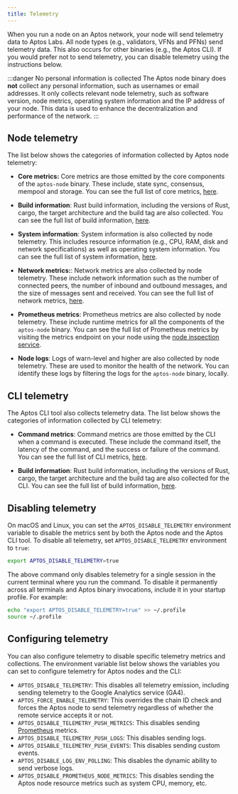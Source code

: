 ```yaml
---
title: Telemetry
---
```


When you run a node on an Aptos network, your node will send telemetry data to Aptos Labs. All node types
(e.g., validators, VFNs and PFNs) send telemetry data. This also occurs for other binaries (e.g., the Aptos CLI).
If you would prefer not to send telemetry, you can disable telemetry using the instructions below.

:::danger No personal information is collected
The Aptos node binary does **not** collect any personal information, such as usernames or email addresses.
It only collects relevant node telemetry, such as software version, node metrics, operating system information and the IP
address of your node. This data is used to enhance the decentralization and performance of the network.
:::

## Node telemetry

The list below shows the categories of information collected by Aptos node telemetry:

- **Core metrics:** Core metrics are those emitted by the core components of the `aptos-node` binary. These include,
  state sync, consensus, mempool and storage. You can see the full list of core metrics,
  [here](https://github.com/aptos-labs/aptos-core/blob/main/crates/aptos-telemetry/src/core_metrics.rs#L14-L29).

- **Build information**: Rust build information, including the versions of Rust, cargo, the target architecture and
  the build tag are also collected. You can see the full list of build information, [here](https://github.com/aptos-labs/aptos-core/blob/main/crates/aptos-build-info/src/lib.rs#L8-L20).

- **System information**: System information is also collected by node telemetry. This includes resource information
  (e.g., CPU, RAM, disk and network specifications) as well as operating system information. You can see the full list of
  system information, [here](https://github.com/aptos-labs/aptos-core/blob/main/crates/aptos-telemetry/src/system_information.rs#L14-L32).

- **Network metrics:**: Network metrics are also collected by node telemetry. These include network information such as
  the number of connected peers, the number of inbound and outbound messages, and the size of messages sent and received.
  You can see the full list of network metrics, [here](https://github.com/aptos-labs/aptos-core/blob/main/crates/aptos-telemetry/src/network_metrics.rs#L12-L17).

- **Prometheus metrics**: Prometheus metrics are also collected by node telemetry. These include runtime metrics
  for all the components of the `aptos-node` binary. You can see the full list of Prometheus metrics by visiting the
  metrics endpoint on your node using the [node inspection service](../nodes/measure/node-inspection-service.md).

- **Node logs**: Logs of warn-level and higher are also collected by node telemetry. These are used to monitor the
  health of the network. You can identify these logs by filtering the logs for the `aptos-node` binary, locally.

## CLI telemetry

The Aptos CLI tool also collects telemetry data. The list below shows the categories of information collected by
CLI telemetry:

- **Command metrics**: Command metrics are those emitted by the CLI when a command is executed. These
  include the command itself, the latency of the command, and the success or failure of the command. You can see
  the full list of CLI metrics,
  [here](https://github.com/aptos-labs/aptos-core/blob/main/crates/aptos-telemetry/src/cli_metrics.rs#L12-L15).

- **Build information**: Rust build information, including the versions of Rust, cargo, the target architecture and
  the build tag are also collected for the CLI. You can see the full list of build information, [here](https://github.com/aptos-labs/aptos-core/blob/main/crates/aptos-build-info/src/lib.rs#L8-L20).

## Disabling telemetry

On macOS and Linux, you can set the `APTOS_DISABLE_TELEMETRY` environment variable to disable the metrics sent by
both the Aptos node and the Aptos CLI tool. To disable all telemetry, set `APTOS_DISABLE_TELEMETRY` environment to `true`:

```bash
export APTOS_DISABLE_TELEMETRY=true
```

The above command only disables telemetry for a single session in the current terminal where you run the command.
To disable it permanently across all terminals and Aptos binary invocations, include it in your startup profile.
For example:

```bash
echo "export APTOS_DISABLE_TELEMETRY=true" >> ~/.profile
source ~/.profile
```

## Configuring telemetry

You can also configure telemetry to disable specific telemetry metrics and collections. The environment variable
list below shows the variables you can set to configure telemetry for Aptos nodes and the CLI:

- `APTOS_DISABLE_TELEMETRY`: This disables all telemetry emission, including sending telemetry to the Google Analytics service (GA4).
- `APTOS_FORCE_ENABLE_TELEMETRY`: This overrides the chain ID check and forces the Aptos node to send telemetry regardless of whether the remote service accepts it or not.
- `APTOS_DISABLE_TELEMETRY_PUSH_METRICS`: This disables sending [Prometheus](https://prometheus.io/) metrics.
- `APTOS_DISABLE_TELEMETRY_PUSH_LOGS`: This disables sending logs.
- `APTOS_DISABLE_TELEMETRY_PUSH_EVENTS`: This disables sending custom events.
- `APTOS_DISABLE_LOG_ENV_POLLING`: This disables the dynamic ability to send verbose logs.
- `APTOS_DISABLE_PROMETHEUS_NODE_METRICS`: This disables sending the Aptos node resource metrics such as system CPU, memory, etc.
